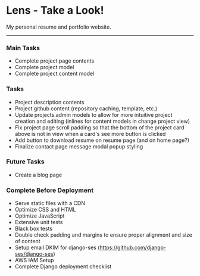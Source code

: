 # Lens - Take a Look!

My personal resume and portfolio website.

---

### Main Tasks
- Complete project page contents
- Complete project model
- Complete project content model


### Tasks
- Project description contents
- Project github content (repository caching, template, etc.)
- Update projects.admin models to allow for more intuitive project creation and editing (inlines for content models in change project view)
- Fix project page scroll padding so that the bottom of the project card above is not in view when a card's see more button is clicked
- Add button to download resume on resume page (and on home page?)
- Finalize contact page message modal popup styling


### Future Tasks
- Create a blog page


### Complete Before Deployment
- Serve static files with a CDN
- Optimize CSS and HTML
- Optimize JavaScript
- Extensive unit tests
- Black box tests
- Double check padding and margins to ensure proper alignment and size of content
- Setup email DKIM for django-ses (https://github.com/django-ses/django-ses)
- AWS IAM Setup
- Complete Django deployment checklist
